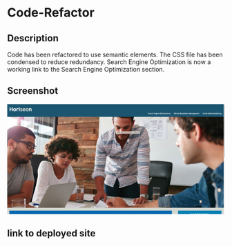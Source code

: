 # Code-Refactor

## Description
Code has been refactored to use semantic elements. 
The CSS file has been condensed to reduce redundancy.
Search Engine Optimization is now a working link to the Search Engine Optimization section.

## Screenshot
![screenshot of webpage](./assets/images/Screenshot.jpeg)
## link to deployed site
